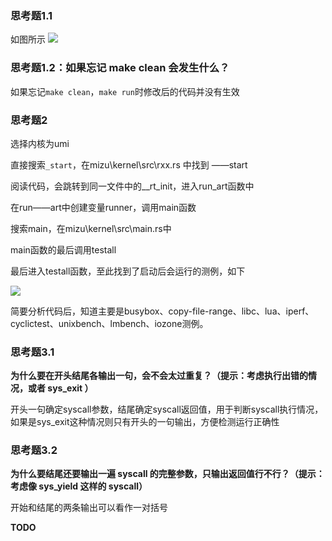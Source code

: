 




### 思考题1.1

如图所示
![](https://raw.githubusercontent.com/wang29a/image/master/20231118164853.png)


### 思考题1.2：如果忘记 make clean 会发生什么？

如果忘记`make clean`，`make run`时修改后的代码并没有生效

### 思考题2

选择内核为umi

直接搜索`_start`，在mizu\kernel\src\rxx.rs 中找到 ——start

阅读代码，会跳转到同一文件中的__rt_init，进入run_art函数中

在run——art中创建变量runner，调用main函数

搜索main，在mizu\kernel\src\main.rs中

main函数的最后调用testall

最后进入testall函数，至此找到了启动后会运行的测例，如下

![](https://raw.githubusercontent.com/wang29a/image/master/20231118201916.png)

简要分析代码后，知道主要是busybox、copy-file-range、libc、lua、iperf、cyclictest、unixbench、lmbench、iozone测例。

### 思考题3.1 

**为什么要在开头结尾各输出一句，会不会太过重复？（提示：考虑执行出错的情况，或者 sys_exit ）**

开头一句确定syscall参数，结尾确定syscall返回值，用于判断syscall执行情况，如果是sys_exit这种情况则只有开头的一句输出，方便检测运行正确性

### 思考题3.2 

**为什么要结尾还要输出一遍 syscall 的完整参数，只输出返回值行不行？（提示：考虑像 sys_yield 这样的 syscall）**

开始和结尾的两条输出可以看作一对括号

**TODO**


